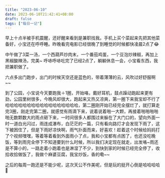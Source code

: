 ```yaml
---
title: "2023-06-10"
date: 2023-06-10T21:42:41+08:00
draft: false
tags: ["每日一记"]
---
```


早上十点半被手机震醒，还好醒来看到是兼职找我。手机上买个菜起来先把其他菜备好，小宝还在呼呼睡。昨晚看完电影已经很晚了到睡觉的时候都快凌晨2点了😂

中午做了3菜一汤，一个西葫芦炒肉末，一个番茄鸡蛋，一个豆泡炒辣椒，再加上黑椒酸辣汤，完美~ 呼哧呼哧吃完了已经2点了，躺躺休息一会，小宝看东西，我把兼职做了。

六点多出门跑步，出门的时候天空还是蓝色的，带着薄薄的云，风吹过好舒服啊~~

到了公园，小宝说今天要跑我＋1圈，开始咯，戴好耳机，鼓点躁动跑起来更有劲，公园里树很多，今晚风却很大，跑起来又热又凉爽，第一圈下来我宝却不行了哈哈哈哈哈哈哈哈哈哈哈哈哈哈哈哈哈，第二圈刚开始已经完全摆烂了，就打算走完3圈，刚走完第二圈，就感觉有雨滴下来，说着说着啪一大颗，再接着啪啪啪啪啪无数颗数大的雨点砸下来，一时间很多人都围过来躲在了大门口的，望向外面一时一道白光闪过，雨连成瀑布，白茫茫的一篇，只有看向路灯才会发现下雨了，这下被困住了，但是下雨好凉快啊，雨气扑面而来，好喜欢！趁着这个时候给妈妈打了个视频嘿嘿，等着等着看到外面雨小了点，我和小宝都有点困了，也还没吃晚饭，等到雨完全停下不知道要到什么时候，所以我们决定现在就走，出发咯~雨还是不算小的，一路走着小跑着也是淋湿了不少，到快到家的时候已经完全停了，收拾收拾做饭了，我做个麻婆豆腐，我宝炒饭，香的嘞~~

之后的每周一跑还是不能少呢，这次天公不作美呢，但是玩的挺开心倒是哈哈哈哈🤣